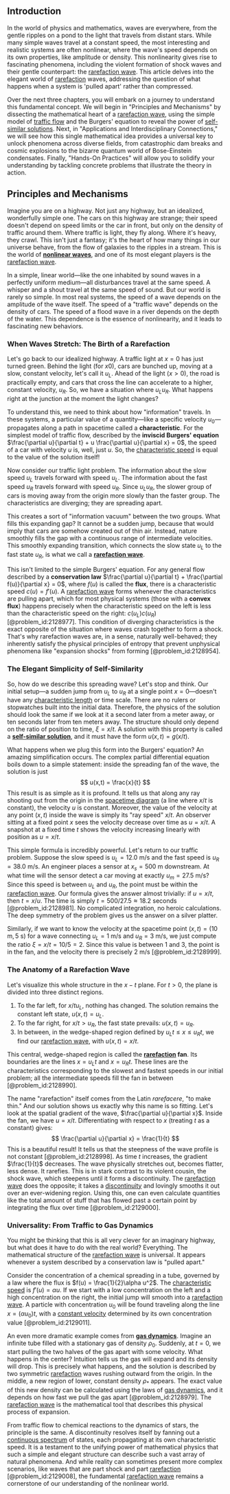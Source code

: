 ## Introduction
In the world of physics and mathematics, waves are everywhere, from the gentle ripples on a pond to the light that travels from distant stars. While many simple waves travel at a constant speed, the most interesting and realistic systems are often nonlinear, where the wave's speed depends on its own properties, like amplitude or density. This nonlinearity gives rise to fascinating phenomena, including the violent formation of shock waves and their gentle counterpart: the [rarefaction wave](@article_id:172344). This article delves into the elegant world of [rarefaction](@article_id:201390) waves, addressing the question of what happens when a system is 'pulled apart' rather than compressed.

Over the next three chapters, you will embark on a journey to understand this fundamental concept. We will begin in "Principles and Mechanisms" by dissecting the mathematical heart of a [rarefaction wave](@article_id:172344), using the simple model of [traffic flow](@article_id:164860) and the Burgers' equation to reveal the power of [self-similar solutions](@article_id:164345). Next, in "Applications and Interdisciplinary Connections," we will see how this single mathematical idea provides a universal key to unlock phenomena across diverse fields, from catastrophic dam breaks and cosmic explosions to the bizarre quantum world of Bose-Einstein condensates. Finally, "Hands-On Practices" will allow you to solidify your understanding by tackling concrete problems that illustrate the theory in action.

## Principles and Mechanisms

Imagine you are on a highway. Not just any highway, but an idealized, wonderfully simple one. The cars on this highway are strange; their speed doesn't depend on speed limits or the car in front, but only on the density of traffic around them. Where traffic is light, they fly along. Where it's heavy, they crawl. This isn't just a fantasy; it's the heart of how many things in our universe behave, from the flow of galaxies to the ripples in a stream. This is the world of **[nonlinear waves](@article_id:272597)**, and one of its most elegant players is the [rarefaction wave](@article_id:172344).

In a simple, linear world—like the one inhabited by sound waves in a perfectly uniform medium—all disturbances travel at the same speed. A whisper and a shout travel at the same speed of sound. But our world is rarely so simple. In most real systems, the speed of a wave depends on the amplitude of the wave itself. The speed of a "traffic wave" depends on the density of cars. The speed of a flood wave in a river depends on the depth of the water. This dependence is the essence of nonlinearity, and it leads to fascinating new behaviors.

### When Waves Stretch: The Birth of a Rarefaction

Let's go back to our idealized highway. A traffic light at $x=0$ has just turned green. Behind the light (for $x  0$), cars are bunched up, moving at a slow, constant velocity, let's call it $u_L$. Ahead of the light ($x > 0$), the road is practically empty, and cars that cross the line can accelerate to a higher, constant velocity, $u_R$. So, we have a situation where $u_L  u_R$. What happens right at the junction at the moment the light changes?

To understand this, we need to think about how "information" travels. In these systems, a particular value of a quantity—like a specific velocity $u_0$—propagates along a path in spacetime called a **characteristic**. For the simplest model of traffic flow, described by the **inviscid Burgers' equation** $\frac{\partial u}{\partial t} + u \frac{\partial u}{\partial x} = 0$, the speed of a car with velocity $u$ is, well, just $u$. So, the [characteristic speed](@article_id:173276) is equal to the value of the solution itself!

Now consider our traffic light problem. The information about the slow speed $u_L$ travels forward with speed $u_L$. The information about the fast speed $u_R$ travels forward with speed $u_R$. Since $u_L  u_R$, the slower group of cars is moving away from the origin more slowly than the faster group. The characteristics are diverging; they are spreading apart.

This creates a sort of "information vacuum" between the two groups. What fills this expanding gap? It cannot be a sudden jump, because that would imply that cars are somehow created out of thin air. Instead, nature smoothly fills the gap with a continuous range of intermediate velocities. This smoothly expanding transition, which connects the slow state $u_L$ to the fast state $u_R$, is what we call a **[rarefaction wave](@article_id:172344)**.

This isn't limited to the simple Burgers' equation. For any general flow described by a **conservation law** $\frac{\partial u}{\partial t} + \frac{\partial f(u)}{\partial x} = 0$, where $f(u)$ is called the **flux**, there is a characteristic speed $c(u) = f'(u)$. A [rarefaction wave](@article_id:172344) forms whenever the characteristics are pulling apart, which for most physical systems (those with a **convex flux**) happens precisely when the characteristic speed on the left is less than the characteristic speed on the right: $c(u_L)  c(u_R)$ [@problem_id:2128977]. This condition of diverging characteristics is the exact opposite of the situation where waves crash together to form a shock. That's why rarefaction waves are, in a sense, naturally well-behaved; they inherently satisfy the physical principles of entropy that prevent unphysical phenomena like "expansion shocks" from forming [@problem_id:2128954].

### The Elegant Simplicity of Self-Similarity

So, how do we describe this spreading wave? Let's stop and think. Our initial setup—a sudden jump from $u_L$ to $u_R$ at a single point $x=0$—doesn't have any [characteristic length](@article_id:265363) or time scale. There are no rulers or stopwatches built into the initial data. Therefore, the physics of the solution should look the same if we look at it a second later from a meter away, or ten seconds later from ten meters away. The structure should only depend on the ratio of position to time, $\xi = x/t$. A solution with this property is called a **[self-similar solution](@article_id:173223)**, and it must have the form $u(x,t) = g(x/t)$.

What happens when we plug this form into the Burgers' equation? An amazing simplification occurs. The complex partial differential equation boils down to a simple statement: inside the spreading fan of the wave, the solution is just
$$
u(x,t) = \frac{x}{t}
$$
This result is as simple as it is profound. It tells us that along any ray shooting out from the origin in the [spacetime diagram](@article_id:200894) (a line where $x/t$ is constant), the velocity $u$ is constant. Moreover, the value of the velocity at any point $(x,t)$ inside the wave is simply its "ray speed" $x/t$. An observer sitting at a fixed point $x$ sees the velocity decrease over time as $u=x/t$. A snapshot at a fixed time $t$ shows the velocity increasing linearly with position as $u = x/t$.

This simple formula is incredibly powerful. Let's return to our traffic problem. Suppose the slow speed is $u_L = 12.0$ m/s and the fast speed is $u_R = 38.0$ m/s. An engineer places a sensor at $x_s = 500$ m downstream. At what time will the sensor detect a car moving at exactly $u_m = 27.5$ m/s? Since this speed is between $u_L$ and $u_R$, the point must be within the [rarefaction wave](@article_id:172344). Our formula gives the answer almost trivially: if $u = x/t$, then $t = x/u$. The time is simply $t = 500 / 27.5 \approx 18.2$ seconds [@problem_id:2128981]. No complicated integration, no heroic calculations. The deep symmetry of the problem gives us the answer on a silver platter.

Similarly, if we want to know the velocity at the spacetime point $(x, t) = (10 \text{ m}, 5 \text{ s})$ for a wave connecting $u_L=1$ m/s and $u_R=3$ m/s, we just compute the ratio $\xi = x/t = 10/5 = 2$. Since this value is between $1$ and $3$, the point is in the fan, and the velocity there is precisely $2$ m/s [@problem_id:2128999].

### The Anatomy of a Rarefaction Wave

Let's visualize this whole structure in the $x-t$ plane. For $t > 0$, the plane is divided into three distinct regions.
1. To the far left, for $x/t  u_L$, nothing has changed. The solution remains the constant left state, $u(x,t) = u_L$.
2. To the far right, for $x/t > u_R$, the fast state prevails: $u(x,t) = u_R$.
3. In between, in the wedge-shaped region defined by $u_L t \le x \le u_R t$, we find our [rarefaction wave](@article_id:172344), with $u(x,t) = x/t$.

This central, wedge-shaped region is called the **[rarefaction](@article_id:201390) fan**. Its boundaries are the lines $x = u_L t$ and $x = u_R t$. These lines are the characteristics corresponding to the slowest and fastest speeds in our initial problem; all the intermediate speeds fill the fan in between [@problem_id:2128990].

The name "rarefaction" itself comes from the Latin *rarefacere*, "to make thin." And our solution shows us exactly why this name is so fitting. Let's look at the spatial gradient of the wave, $\frac{\partial u}{\partial x}$. Inside the fan, we have $u = x/t$. Differentiating with respect to $x$ (treating $t$ as a constant) gives:
$$
\frac{\partial u}{\partial x} = \frac{1}{t}
$$
This is a beautiful result! It tells us that the steepness of the wave profile is not constant [@problem_id:2128998]. As time $t$ increases, the gradient $\frac{1}{t}$ decreases. The wave physically stretches out, becomes flatter, less dense. It rarefies. This is in stark contrast to its violent cousin, the shock wave, which steepens until it forms a discontinuity. The [rarefaction wave](@article_id:172344) does the opposite; it takes a [discontinuity](@article_id:143614) and lovingly smooths it out over an ever-widening region. Using this, one can even calculate quantities like the total amount of stuff that has flowed past a certain point by integrating the flux over time [@problem_id:2129000].

### Universality: From Traffic to Gas Dynamics

You might be thinking that this is all very clever for an imaginary highway, but what does it have to do with the real world? Everything. The mathematical structure of the [rarefaction wave](@article_id:172344) is universal. It appears whenever a system described by a conservation law is "pulled apart."

Consider the concentration of a chemical spreading in a tube, governed by a law where the flux is $f(u) = \frac{1}{2}\alpha u^2$. The [characteristic speed](@article_id:173276) is $f'(u) = \alpha u$. If we start with a low concentration on the left and a high concentration on the right, the initial jump will smooth into a [rarefaction wave](@article_id:172344). A particle with concentration $u_0$ will be found traveling along the line $x = (\alpha u_0) t$, with a [constant velocity](@article_id:170188) determined by its own concentration value [@problem_id:2129011].

An even more dramatic example comes from **[gas dynamics](@article_id:147198)**. Imagine an infinite tube filled with a stationary gas of density $\rho_0$. Suddenly, at $t=0$, we start pulling the two halves of the gas apart with some velocity. What happens in the center? Intuition tells us the gas will expand and its density will drop. This is precisely what happens, and the solution is described by two symmetric [rarefaction](@article_id:201390) waves rushing outward from the origin. In the middle, a new region of lower, constant density $\rho_*$ appears. The exact value of this new density can be calculated using the laws of [gas dynamics](@article_id:147198), and it depends on how fast we pull the gas apart [@problem_id:2128979]. The [rarefaction wave](@article_id:172344) is the mathematical tool that describes this physical process of expansion.

From traffic flow to chemical reactions to the dynamics of stars, the principle is the same. A discontinuity resolves itself by fanning out a [continuous spectrum](@article_id:153079) of states, each propagating at its own characteristic speed. It is a testament to the unifying power of mathematical physics that such a simple and elegant structure can describe such a vast array of natural phenomena. And while reality can sometimes present more complex scenarios, like waves that are part shock and part [rarefaction](@article_id:201390) [@problem_id:2129008], the fundamental [rarefaction wave](@article_id:172344) remains a cornerstone of our understanding of the nonlinear world.